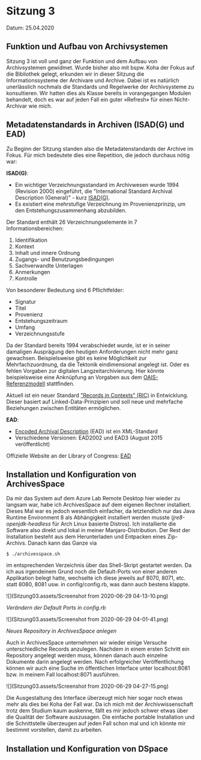 # Sitzung 3

Datum: 25.04.2020

## Funktion und Aufbau von Archivsystemen

Sitzung 3 ist voll und ganz der Funktion und dem Aufbau von Archivsystemen gewidmet. Wurde bisher also mit bspw. Koha der Fokus auf die Bibliothek gelegt, erkunden wir in dieser Sitzung die Informationssysteme  der Archivare und Archive. Dabei ist es natürlich unerlässlich nochmals die Standards und Regelwerke der Archivsysteme zu konsultieren. Wir hatten dies als Klasse bereits in vorangegangen Modulen behandelt, doch es war auf jeden Fall ein guter «Refresh» für einen Nicht-Archivar wie mich. 

## Metadatenstandards in Archiven (ISAD(G) und EAD)

Zu Beginn der Sitzung standen also die Metadatenstandards der Archive im Fokus. Für mich bedeutete dies eine Repetition, die jedoch durchaus nötig war:

**ISAD(G)**:

- Ein wichtiger Verzeichnungsstandard im Archivwesen wurde 1994 (Revision 2000) eingeführt, die "International Standard Archival Description (General)" - kurz [ISAD(G)](https://de.wikipedia.org/wiki/ISAD(G)).
- Es existiert eine mehrstufige Verzeichnung im Provenienzprinzip, um den Entstehungszusammenhang abzubilden.

Der Standard enthält 26 Verzeichnungselemente in 7 Informationsbereichen:

1. Identifikation
2. Kontext
3. Inhalt und innere Ordnung
4. Zugangs- und Benutzungsbedingungen
5. Sachverwandte Unterlagen
6. Anmerkungen
7. Kontrolle

Von besonderer Bedeutung sind 6 Pflichtfelder:

- Signatur
- Titel
- Provenienz
- Entstehungszeitraum
- Umfang
- Verzeichnungsstufe

Da der Standard bereits 1994 verabschiedet wurde, ist er in seiner damaligen Ausprägung den heutigen Anforderungen nicht mehr ganz gewachsen. Beispielsweise gibt es keine Möglichkeit zur Mehrfachzuordnung, da die Tektonik eindimensional angelegt ist. Oder es fehlen Vorgaben zur digitalen Langzeitarchivierung. Hier könnte beispielsweise eine Anknüpfung an Vorgaben aus dem [OAIS-Referenzmodell](https://de.wikipedia.org/wiki/OAIS) stattfinden.

Aktuell ist ein neuer Standard ["Records in Contexts" (RIC)](https://de.wikipedia.org/wiki/Records_in_Contexts) in Entwicklung. Dieser basiert auf Linked-Data-Prinzipien und soll neue und mehrfache Beziehungen zwischen Entitäten ermöglichen.

**EAD**:

- [Encoded Archival Description](https://de.wikipedia.org/wiki/Encoded_Archival_Description) (EAD) ist ein XML-Standard
- Verschiedene Versionen: EAD2002 und EAD3 (August 2015 veröffentlicht)

Offizielle Website an der Library of Congress: [EAD](https://www.loc.gov/ead/)



## Installation und Konfiguration von ArchivesSpace

Da mir das System auf dem Azure Lab Remote Desktop hier wieder zu langsam war, habe ich ArchivesSpace auf dem eigenen Rechner installiert. Dieses Mal war es jedoch wesentlich einfacher, da letztendlich nur das Java Runtime Environment 8 als Abhängigkeit installiert werden musste (*jre8-openjdk-headless* für Arch Linux basierte Distros). Ich installierte die Software also direkt und lokal in meiner Manjaro-Distribution. Der Rest der Installation besteht aus dem Herunterladen und Entpacken eines Zip-Archivs. Danach kann das Ganze via 

```
$ ./archivesspace.sh
```

im entsprechenden Verzeichnis über das Shell-Skript gestartet werden. Da ich aus irgendeinem Grund noch die Default-Ports von einer anderen Applikation belegt hatte, wechselte ich diese jeweils auf 8070, 8071, etc. statt 8080, 8081 usw. in config/config.rb, was dann auch bestens klappte.

![](Sitzung03.assets/Screenshot from 2020-06-29 04-13-10.png)

*Verändern der Default Ports in config.rb*

![](Sitzung03.assets/Screenshot from 2020-06-29 04-01-41.png)

*Neues Repository in ArchivesSpace anlegen*

Auch in ArchivesSpace unternehmen wir wieder einige Versuche unterschiedliche Records anzulegen. Nachdem in einem ersten Schritt ein Repository angelegt werden muss, können danach auch einzelne Dokumente darin angelegt werden. Nach erfolgreicher Veröffentlichung können wir auch eine Suche im öffentlichen Interface unter localhost:8081 bzw. in meinem Fall localhost:8071 ausführen. 

![](Sitzung03.assets/Screenshot from 2020-06-29 04-27-15.png)

Die Ausgestaltung des Interface überzeugt mich hier sogar noch etwas mehr als dies bei Koha der Fall war. Da ich mich mit der Archivwissenschaft trotz dem Studium kaum auskenne, fällt es mir jedoch schwer etwas über die Qualität der Software auszusagen. Die einfache portable Installation und die Schnittstelle überzeugen auf jeden Fall schon mal und ich könnte mir bestimmt vorstellen, damit zu arbeiten. 

## Installation und Konfiguration von DSpace

